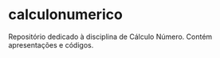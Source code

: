 # calculonumerico
Repositório dedicado à disciplina de Cálculo Número.
Contém apresentações e códigos.
